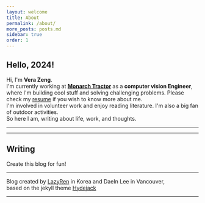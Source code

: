 ```yaml
---
layout: welcome
title: About
permalink: /about/
more_posts: posts.md
sidebar: true
order: 1
---
```


## Hello, 2024!

Hi, I'm **Vera Zeng**.<br>
I'm currently working at **[Monarch Tractor]** as a **computer vision Engineer**, where I'm building cool stuff and solving challenging problems. Please check my [resume] if you wish to know more about me. <br>
I'm involved in volunteer work and enjoy reading literature. I'm also a big fan of outdoor activities. <br>
So here I am, writing about life, work, and thoughts. <br>
***

<!--posts_list-->
***
## Writing 
Create this blog for fun! 




***
Blog created by [LazyRen] in Korea and DaeIn Lee in Vancouver, <br>
based on the jekyll theme [Hydejack] <br>
***





<!--author-->

<!-- Links -->
[Monarch Tractor]: https://www.monarchtractor.com/
[LazyRen]: https://github.com/LazyRen/LazyRen.github.io
[resume]: /resume/
[Hydejack]: https://hydejack.com
